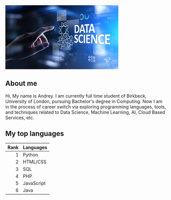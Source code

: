 
<img src="ds.jpeg" width="70%" height="70%" alt="Data Science">
</img>

## About me

Hi, My name is Andrey. 
I am currently full time student of Birkbeck, University of London, pursuing Bachelor's degree in Computing. Now I am in the process of career switch via exploring programming languages, tools, and techniques related to Data Science, Machine Learning, AI, Cloud Based Services, etc.

## My top languages

| Rank| Languages  |
|----:|------------|
|    1| Python     |
|    2| HTML/CSS   |
|    3| SQL        |
|    4| PHP        |
|    5| JavaScript |
|    6| Java       |
